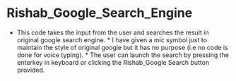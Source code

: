 # Rishab_Google_Search_Engine
* This code takes the input from the user and searches the result in original google search engine. * I have given a mic symbol just to maintain the style of original google but it has no purpose (i.e no code is done for voice typing). * The user can launch the search by pressing the enterkey in keyboard or clicking the Rishab_Google Search button provided.
